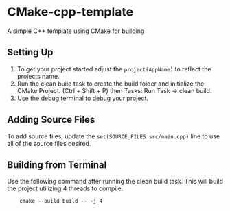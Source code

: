 # CMake-cpp-template
A simple C++ template using CMake for building

## Setting Up

1. To get your project started adjust the `project(AppName)` to reflect the projects name.
2. Run the clean build task to create the build folder and initialize the CMake Project. (Ctrl + Shift + P) then Tasks: Run Task -> clean build.
3. Use the debug terminal to debug your project.

## Adding Source Files

To add source files, update the `set(SOURCE_FILES src/main.cpp)` line to use all of the source files desired.

## Building from Terminal

Use the following command after running the clean build task. This will build the project utilizing 4 threads to compile. 

        cmake --build build -- -j 4
